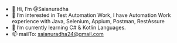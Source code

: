 - 👋 Hi, I’m @Saianuradha
- 👀 I’m interested in Test Automation Work, I have Automation Work experience with Java, Selenium, Appium, Postman, RestAssure
- 🌱 I’m currently learning C# & Kotlin Languages.
- 📫 mailTo: saianuradha24@gmail.com

<!---
Saianuradha/Saianuradha is a ✨ special ✨ repository because its `README.md` (this file) appears on your GitHub profile.
You can click the Preview link to take a look at your changes.
--->
